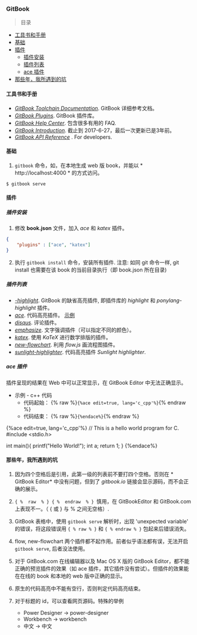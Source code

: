### GitBook

>目录
* [工具书和手册](#工具书和手册)
* [基础](#基础)
* [插件](#插件)
    * [插件安装](#插件安装)
    * [插件列表](#插件列表)
    * [ace 插件](#ace-插件)
* [那些年，我所遇到的坑](#那些年，我所遇到的坑)

#### 工具书和手册
* *[GitBook Toolchain Documentation](https://www.gitbook.com/book/gitbookio/docs-toolchain/details)*. GitBook 详细参考文档。
* *[GitBook Plugins](https://plugins.gitbook.com/)*. GitBook 插件库。
* *[GitBook Help Center](https://help.gitbook.com/)*. 包含很多有用的 FAQ.
* *[GitBook Introduction](https://mlewistw.gitbooks.io/gitbook-introduction/content/)*. 截止到 2017-6-27，最后一次更新已是3年前。
* *[GitBook API Reference](https://developer.gitbook.com/)* . For developers.

#### 基础
1. `gitbook` 命令，如，在本地生成 web 版 book，并能以 * http://localhost:4000 * 的方式访问。
```
$ gitbook serve
```

#### 插件

##### 插件安装
1. 修改 **book.json** 文件，加入 *ace* 和 *katex* 插件。
```json
{
    "plugins" : ["ace", "katex"]
}
```
2. 执行 `gitbook install` 命令，安装所有插件. 注意: 如同 git 命令一样, git install 也需要在该 book 的当前目录执行（即 book.json 所在目录)

##### 插件列表
* *[-highlight](https://plugins.gitbook.com/plugin/highlight)*. GitBook 的缺省高亮插件, 即插件库的 *highlight* 和 *ponylang-highlight* 插件。
* *[ace](https://github.com/ymcatar/gitbook-plugin-ace "Ace")*. 代码高亮插件。 [示例](https://ymcatar.gitbooks.io/gitbook-test/content/testing_ace.html)
* *[disqus](https://plugins.gitbook.com/plugin/disqus)*. 评论插件。
* *[emphasize](https://plugins.gitbook.com/plugin/emphasize)*. 文字强调插件（可以指定不同的颜色）。
* *[katex](https://plugins.gitbook.com/plugin/katex)*. 使用 *KaTeX* 进行数学排版的插件。
* *[new-flowchart](https://plugins.gitbook.com/plugin/new-flowchart)*. 利用 *flow.js* 画流程图插件。
* *[sunlight-highlighter](https://plugins.gitbook.com/plugin/sunlight-highlighter)*. 代码高亮插件 *Sunlight highlighter*.

##### ace 插件

插件呈现的结果在 Web 中可以正常显示，在 GitBook Editor 中无法正确显示。

* 示例 - c++ 代码 
    * 代码起始： {% raw %}`{%ace edit=true, lang='c_cpp'%}`{% endraw %}
    * 代码结束： {% raw %}`{%endace%}`{% endraw %}

{%ace edit=true, lang='c_cpp'%}
// This is a hello world program for C.
#include <stdio.h>

int main(){
  printf("Hello World!");
  int a;
  return 1;
}
{%endace%}



#### 那些年，我所遇到的坑
1. 因为四个空格后是引用，此第一级的列表前不要打四个空格。否则在 * GitBook Editor* 中没有问题，但到了 *gitbook.io* 链接会显示源码，而不会正确的展示。

1. `{ %  raw  % } { %  endraw  % } `慎用，在 GitBookEditor 和 GitBook.com 上表现不一。（ { 或 } 与 % 之间无空格）.

1. GitBook 表格中，使用 `gitbook serve` 解析时，出现 'unexpected variable' 的错误，将这段错误用 `{ % raw % }` 
和 `{ % endraw % }` 包起来后错误消失。

1. flow, new-flowchart 两个插件都不起作用。前者似乎语法都有误，无法开启 `gitbook serve`, 后者没法使用。

1. 对于 GitBook.com 在线编辑器以及 Mac OS X 版的 GitBook Editor，都不能正确的预览插件的效果（如 ace 插件，其它插件没有尝试）。但插件的效果能在在线的 book 和本地的 web 版中正确的显示。

1. 原生的代码高亮中不能有空行，否则判定代码高亮结束。

1. 对于标题的 id，可以查看网页源码。特殊的举例
    * Power Designer -> power-designer
    * Workbench -> workbench
    * 中文 -> 中文
    
    
    
    
    
    
    
    
    
    
    
    
    
    
    
    
    
    
    
    
